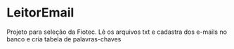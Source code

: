 # LeitorEmail
Projeto para seleção da Fiotec. Lê os arquivos txt e cadastra dos e-mails no banco e cria tabela de palavras-chaves
